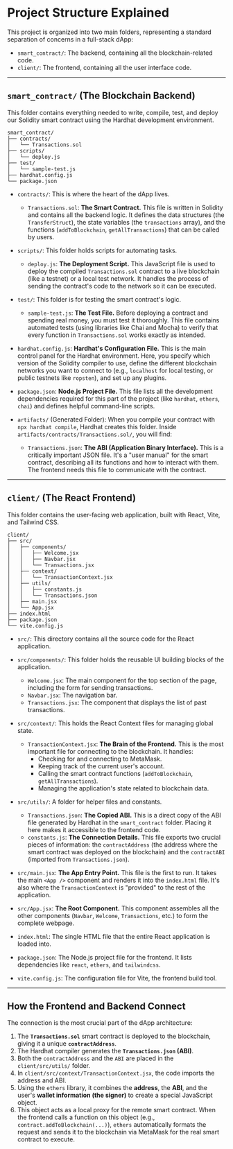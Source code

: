 # Project Structure Explained

This project is organized into two main folders, representing a standard separation of concerns in a full-stack dApp:
*   `smart_contract/`: The backend, containing all the blockchain-related code.
*   `client/`: The frontend, containing all the user interface code.

---

## `smart_contract/` (The Blockchain Backend)

This folder contains everything needed to write, compile, test, and deploy our Solidity smart contract using the Hardhat development environment.

```
smart_contract/
├── contracts/
│   └── Transactions.sol
├── scripts/
│   └── deploy.js
├── test/
│   └── sample-test.js
├── hardhat.config.js
└── package.json
```

*   `contracts/`: This is where the heart of the dApp lives.
    *   `Transactions.sol`: **The Smart Contract.** This file is written in Solidity and contains all the backend logic. It defines the data structures (the `TransferStruct`), the state variables (the `transactions` array), and the functions (`addToBlockchain`, `getAllTransactions`) that can be called by users.

*   `scripts/`: This folder holds scripts for automating tasks.
    *   `deploy.js`: **The Deployment Script.** This JavaScript file is used to deploy the compiled `Transactions.sol` contract to a live blockchain (like a testnet) or a local test network. It handles the process of sending the contract's code to the network so it can be executed.

*   `test/`: This folder is for testing the smart contract's logic.
    *   `sample-test.js`: **The Test File.** Before deploying a contract and spending real money, you must test it thoroughly. This file contains automated tests (using libraries like Chai and Mocha) to verify that every function in `Transactions.sol` works exactly as intended.

*   `hardhat.config.js`: **Hardhat's Configuration File.** This is the main control panel for the Hardhat environment. Here, you specify which version of the Solidity compiler to use, define the different blockchain networks you want to connect to (e.g., `localhost` for local testing, or public testnets like `ropsten`), and set up any plugins.

*   `package.json`: **Node.js Project File.** This file lists all the development dependencies required for this part of the project (like `hardhat`, `ethers`, `chai`) and defines helpful command-line scripts.

*   `artifacts/` (Generated Folder): When you compile your contract with `npx hardhat compile`, Hardhat creates this folder. Inside `artifacts/contracts/Transactions.sol/`, you will find:
    *   `Transactions.json`: **The ABI (Application Binary Interface).** This is a critically important JSON file. It's a "user manual" for the smart contract, describing all its functions and how to interact with them. The frontend needs this file to communicate with the contract.

---

## `client/` (The React Frontend)

This folder contains the user-facing web application, built with React, Vite, and Tailwind CSS.

```
client/
├── src/
│   ├── components/
│   │   ├── Welcome.jsx
│   │   ├── Navbar.jsx
│   │   └── Transactions.jsx
│   ├── context/
│   │   └── TransactionContext.jsx
│   ├── utils/
│   │   ├── constants.js
│   │   └── Transactions.json
│   ├── main.jsx
│   └── App.jsx
├── index.html
├── package.json
└── vite.config.js
```

*   `src/`: This directory contains all the source code for the React application.

*   `src/components/`: This folder holds the reusable UI building blocks of the application.
    *   `Welcome.jsx`: The main component for the top section of the page, including the form for sending transactions.
    *   `Navbar.jsx`: The navigation bar.
    *   `Transactions.jsx`: The component that displays the list of past transactions.

*   `src/context/`: This holds the React Context files for managing global state.
    *   `TransactionContext.jsx`: **The Brain of the Frontend.** This is the most important file for connecting to the blockchain. It handles:
        *   Checking for and connecting to MetaMask.
        *   Keeping track of the current user's account.
        *   Calling the smart contract functions (`addToBlockchain`, `getAllTransactions`).
        *   Managing the application's state related to blockchain data.

*   `src/utils/`: A folder for helper files and constants.
    *   `Transactions.json`: **The Copied ABI.** This is a direct copy of the ABI file generated by Hardhat in the `smart_contract` folder. Placing it here makes it accessible to the frontend code.
    *   `constants.js`: **The Connection Details.** This file exports two crucial pieces of information: the `contractAddress` (the address where the smart contract was deployed on the blockchain) and the `contractABI` (imported from `Transactions.json`).

*   `src/main.jsx`: **The App Entry Point.** This file is the first to run. It takes the main `<App />` component and renders it into the `index.html` file. It's also where the `TransactionContext` is "provided" to the rest of the application.

*   `src/App.jsx`: **The Root Component.** This component assembles all the other components (`Navbar`, `Welcome`, `Transactions`, etc.) to form the complete webpage.

*   `index.html`: The single HTML file that the entire React application is loaded into.

*   `package.json`: The Node.js project file for the frontend. It lists dependencies like `react`, `ethers`, and `tailwindcss`.

*   `vite.config.js`: The configuration file for Vite, the frontend build tool.

---

## How the Frontend and Backend Connect

The connection is the most crucial part of the dApp architecture:

1.  The **`Transactions.sol`** smart contract is deployed to the blockchain, giving it a unique **`contractAddress`**.
2.  The Hardhat compiler generates the **`Transactions.json` (ABI)**.
3.  Both the `contractAddress` and the `ABI` are placed in the `client/src/utils/` folder.
4.  In `client/src/context/TransactionContext.jsx`, the code imports the address and ABI.
5.  Using the `ethers` library, it combines the **address**, the **ABI**, and the user's **wallet information (the signer)** to create a special JavaScript object.
6.  This object acts as a local proxy for the remote smart contract. When the frontend calls a function on this object (e.g., `contract.addToBlockchain(...)`), `ethers` automatically formats the request and sends it to the blockchain via MetaMask for the real smart contract to execute.
